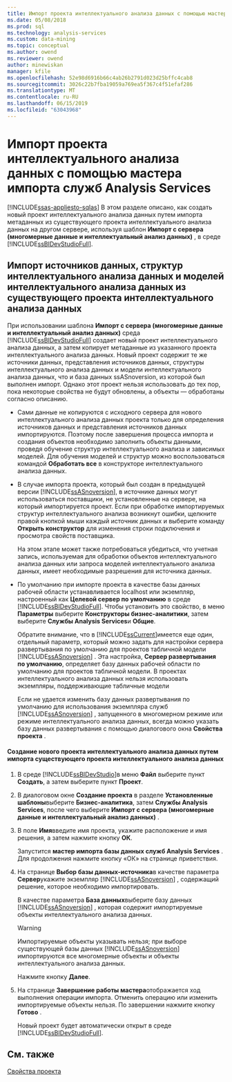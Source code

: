 ```yaml
---
title: Импорт проекта интеллектуального анализа данных с помощью мастера импорта служб Analysis Services | Документация Майкрософт
ms.date: 05/08/2018
ms.prod: sql
ms.technology: analysis-services
ms.custom: data-mining
ms.topic: conceptual
ms.author: owend
ms.reviewer: owend
author: minewiskan
manager: kfile
ms.openlocfilehash: 52e98d6916b66c4ab26b2791d023d25bffc4cab8
ms.sourcegitcommit: 3026c22b7fba19059a769ea5f367c4f51efaf286
ms.translationtype: MT
ms.contentlocale: ru-RU
ms.lasthandoff: 06/15/2019
ms.locfileid: "63043968"
---
```

# <a name="import-a-data-mining-project-using-the-analysis-services-import-wizard"></a>Импорт проекта интеллектуального анализа данных с помощью мастера импорта служб Analysis Services
[!INCLUDE[ssas-appliesto-sqlas](../../includes/ssas-appliesto-sqlas.md)]
  В этом разделе описано, как создать новый проект интеллектуального анализа данных путем импорта метаданных из существующего проекта интеллектуального анализа данных на другом сервере, используя шаблон **Импорт с сервера (многомерные данные и интеллектуальный анализ данных)** , в среде [!INCLUDE[ssBIDevStudioFull](../../includes/ssbidevstudiofull-md.md)].  
  
## <a name="import-data-sources-mining-structures-and-mining-models-from-an-existing-data-mining-project"></a>Импорт источников данных, структур интеллектуального анализа данных и моделей интеллектуального анализа данных из существующего проекта интеллектуального анализа данных  
 При использовании шаблона **Импорт с сервера (многомерные данные и интеллектуальный анализ данных)** среда [!INCLUDE[ssBIDevStudioFull](../../includes/ssbidevstudiofull-md.md)] создает новый проект интеллектуального анализа данных, а затем копирует метаданные из указанного проекта интеллектуального анализа данных. Новый проект содержит те же источники данных, представления источников данных, структуры интеллектуального анализа данных и модели интеллектуального анализа данных, что и база данных ssASnoversion, из которой был выполнен импорт. Однако этот проект нельзя использовать до тех пор, пока некоторые свойства не будут обновлены, а объекты — обработаны согласно описанию.  
  
-   Сами данные не копируются с исходного сервера для нового интеллектуального анализа данных проекта только для определения источников данных и представления источников данных импортируются. Поэтому после завершения процесса импорта и создания объектов необходимо заполнить объекты данными, проведя обучение структур интеллектуального анализа и зависимых моделей. Для обучения моделей и структур можно воспользоваться командой **Обработать все** в конструкторе интеллектуального анализа данных.  
  
-   В случае импорта проекта, который был создан в предыдущей версии [!INCLUDE[ssASnoversion](../../includes/ssasnoversion-md.md)], в источнике данных могут использоваться поставщики, не установленные на сервере, на который импортируется проект. Если при обработке импортируемых структур интеллектуального анализа возникнут ошибки, щелкните правой кнопкой мыши каждый источник данных и выберите команду **Открыть конструктор** для изменения строки подключения и просмотра свойств поставщика.  
  
     На этом этапе может также потребоваться убедиться, что учетная запись, используемая для обработки объектов интеллектуального анализа данных или запроса моделей интеллектуального анализа данных, имеет необходимые разрешения для источника данных.  
  
-   По умолчанию при импорте проекта в качестве базы данных рабочей области устанавливается localhost или экземпляр, настроенный как **Целевой сервер по умолчанию** в среде [!INCLUDE[ssBIDevStudioFull](../../includes/ssbidevstudiofull-md.md)]. Чтобы установить это свойство, в меню **Параметры** выберите **Конструкторы бизнес-аналитики**, затем выберите **Службы Analysis Services**и **Общие**.  
  
     Обратите внимание, что в [!INCLUDE[ssCurrent](../../includes/sscurrent-md.md)]имеется еще один, отдельный параметр, который можно задать для настройки сервера развертывания по умолчанию для проектов табличной модели [!INCLUDE[ssASnoversion](../../includes/ssasnoversion-md.md)] . Эта настройка, **Сервер развертывания по умолчанию**, определяет базу данных рабочей области по умолчанию для проектов табличной модели. В проектах интеллектуального анализа данных нельзя использовать экземпляры, поддерживающие табличные модели  
  
     Если не удается изменить базу данных развертывания по умолчанию для использования экземпляра служб [!INCLUDE[ssASnoversion](../../includes/ssasnoversion-md.md)] , запущенного в многомерном режиме или режиме интеллектуального анализа данных, всегда можно указать базу данных развертывания с помощью диалогового окна **Свойства проекта** .  
  
#### <a name="to-create-a-new-data-mining-project-by-importing-an-existing-data-mining-project"></a>Создание нового проекта интеллектуального анализа данных путем импорта существующего проекта интеллектуального анализа данных  
  
1.  В среде [!INCLUDE[ssBIDevStudio](../../includes/ssbidevstudio-md.md)]в меню **Файл** выберите пункт **Создать**, а затем выберите пункт **Проект**.  
  
2.  В диалоговом окне **Создание проекта** в разделе **Установленные шаблоны**выберите **Бизнес-аналитика**, затем **Службы Analysis Services**, после чего выберите **Импорт с сервера (многомерные данные и интеллектуальный анализ данных)** .  
  
3.  В поле **Имя**введите имя проекта, укажите расположение и имя решения, а затем нажмите кнопку **ОК**.  
  
     Запустится **мастер импорта базы данных служб Analysis Services** . Для продолжения нажмите кнопку «ОК» на странице приветствия.  
  
4.  На странице **Выбор базы данных-источника**в качестве параметра **Сервер**укажите экземпляр [!INCLUDE[ssASnoversion](../../includes/ssasnoversion-md.md)] , содержащий решение, которое необходимо импортировать.  
  
     В качестве параметра **База данных**выберите базу данных [!INCLUDE[ssASnoversion](../../includes/ssasnoversion-md.md)] , которая содержит импортируемые объекты интеллектуального анализа данных.  
  
    > [!WARNING]  
    >  Импортируемые объекты указывать нельзя; при выборе существующей базы данных [!INCLUDE[ssASnoversion](../../includes/ssasnoversion-md.md)] импортируются все многомерные объекты и объекты интеллектуального анализа данных.  
  
     Нажмите кнопку **Далее**.  
  
5.  На странице **Завершение работы мастера**отображается ход выполнения операции импорта. Отменить операцию или изменить импортируемые объекты нельзя. По завершении нажмите кнопку **Готово** .  
  
     Новый проект будет автоматически открыт в среде [!INCLUDE[ssBIDevStudioFull](../../includes/ssbidevstudiofull-md.md)].  
  
## <a name="see-also"></a>См. также  
 [Свойства проекта](../../analysis-services/tabular-models/project-properties-ssas-tabular.md)  
  
  
